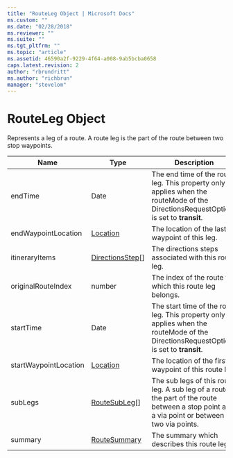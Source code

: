 ```yaml
---
title: "RouteLeg Object | Microsoft Docs"
ms.custom: ""
ms.date: "02/28/2018"
ms.reviewer: ""
ms.suite: ""
ms.tgt_pltfrm: ""
ms.topic: "article"
ms.assetid: 46590a2f-9229-4f64-a008-9ab5bcba0658
caps.latest.revision: 2
author: "rbrundritt"
ms.author: "richbrun"
manager: "stevelom"
---
```

# RouteLeg Object
Represents a leg of a route. A route leg is the part of the route between two stop waypoints.

|   Name                |   Type             |   Description                                                              |
|-----------------------|--------------------|----------------------------------------------------------------------------|
| endTime               | Date           | The end time of the route leg. This property only applies when the routeMode of the DirectionsRequestOptions is set to **transit**.           |
| endWaypointLocation   | [Location](Location%20Class.md) | The location of the last waypoint of this leg.                |
| itineraryItems        | [DirectionsStep](../v8-web-control/directionsstep-object.md)\[\] | The directions steps associated with this route leg.                                                                                          |
| originalRouteIndex    | number             | The index of the route to which this route leg belongs.                    |
| startTime             | Date           | The start time of the route leg. This property only applies when the routeMode of the DirectionsRequestOptions is set to **transit**.         |
| startWaypointLocation | [Location](Location%20Class.md) | The location of the first waypoint of this route leg.         |
| subLegs               | [RouteSubLeg](../v8-web-control/routesubleg-object.md)\[\]    | The sub legs of this route leg. A sub leg of a route is the part of the route between a stop point and a via point or between two via points. |
| summary               | [RouteSummary](../v8-web-control/routesummary-object.md) | The summary which describes this route leg.          |
